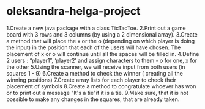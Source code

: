 # oleksandra-helga-project
1.Create a new java package with a class TicTacToe.
2.Print out a game board with 3 rows and 3 columns (by using a 2 dimensional array). 
3.Create a method that will place the x or the o (depending on which player is doing the input) in the position that each of the users will have chosen. The placement of x or o will continue until all the spaces will be filled in.
4.Define 2 users : “player1”, ‘player2’ and assign characters to them - o for one, x for the other
5.Using the scanner, we will receive input from both users (in squares 1 - 9)
6.Create a method to check the winner ( creating all the winning positions)
7.Create array lists for each player to check their placement of symbols
8.Create a method to congratulate whoever has won or to print out a message "It's a tie"if it is a tie.
9.Make sure, that it is not possible to make any changes in the squares, that are already taken.
